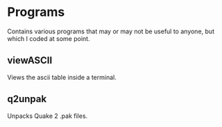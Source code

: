 # Programs

Contains various programs that may or may not be useful to anyone, but which I coded at some point.

## viewASCII

Views the ascii table inside a terminal.

## q2unpak

Unpacks Quake 2 .pak files.
